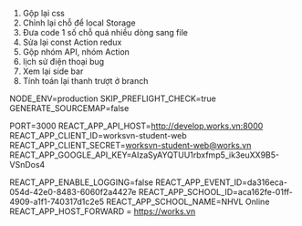 <!-- This project was bootstrapped with [Create React App](https://github.com/facebook/create-react-app).

## Available Scripts

In the project directory, you can run:

### `npm start`

Runs the app in the development mode.<br>
Open [http://localhost:3000](http://localhost:3000) to view it in the browser.

The page will reload if you make edits.<br>
You will also see any lint errors in the console.

### `npm test`

Launches the test runner in the interactive watch mode.<br>
See the section about [running tests](https://facebook.github.io/create-react-app/docs/running-tests) for more information.

### `npm run build`

Builds the app for production to the `build` folder.<br>
It correctly bundles React in production mode and optimizes the build for the best performance.

The build is minified and the filenames include the hashes.<br>
Your app is ready to be deployed!

See the section about [deployment](https://facebook.github.io/create-react-app/docs/deployment) for more information.

### `npm run eject`

**Note: this is a one-way operation. Once you `eject`, you can’t go back!**

If you aren’t satisfied with the build tool and configuration choices, you can `eject` at any time. This command will remove the single build dependency from your project.

Instead, it will copy all the configuration files and the transitive dependencies (Webpack, Babel, ESLint, etc) right into your project so you have full control over them. All of the commands except `eject` will still work, but they will point to the copied scripts so you can tweak them. At this point you’re on your own.

You don’t have to ever use `eject`. The curated feature set is suitable for small and middle deployments, and you shouldn’t feel obligated to use this feature. However we understand that this tool wouldn’t be useful if you couldn’t customize it when you are ready for it.

## Learn More

You can learn more in the [Create React App documentation](https://facebook.github.io/create-react-app/docs/getting-started).

To learn React, check out the [React documentation](https://reactjs.org/).

### Code Splitting

This section has moved here: https://facebook.github.io/create-react-app/docs/code-splitting

### Analyzing the Bundle Size

This section has moved here: https://facebook.github.io/create-react-app/docs/analyzing-the-bundle-size

### Making a Progressive Web App

This section has moved here: https://facebook.github.io/create-react-app/docs/making-a-progressive-web-app

### Advanced Configuration

This section has moved here: https://facebook.github.io/create-react-app/docs/advanced-configuration

### Deployment

This section has moved here: https://facebook.github.io/create-react-app/docs/deployment

### `npm run build` fails to minify

This section has moved here: https://facebook.github.io/create-react-app/docs/troubleshooting#npm-run-build-fails-to-minify -->

1. Gộp lại css
2. Chỉnh lại chỗ để local Storage
3. Đưa code 1 số chỗ quá nhiều dòng sang file
4. Sửa lại const Action redux
5. Gộp nhóm API, nhóm Action
6. lịch sử điện thoại bug
7. Xem lại side bar
8. Tính toán lại thanh trượt ở branch


NODE_ENV=production
SKIP_PREFLIGHT_CHECK=true
GENERATE_SOURCEMAP=false

PORT=3000
REACT_APP_API_HOST=http://develop.works.vn:8000
REACT_APP_CLIENT_ID=worksvn-student-web
REACT_APP_CLIENT_SECRET=worksvn-student-web@works.vn
REACT_APP_GOOGLE_API_KEY=AIzaSyAYQTUU1rbxfmp5_ik3euXX9B5-VSnDos4

REACT_APP_ENABLE_LOGGING=false
REACT_APP_EVENT_ID=da316eca-054d-42e0-8483-6060f2a4427e
REACT_APP_SCHOOL_ID=aca162fe-01ff-4909-a1f1-740317d1c2e5
REACT_APP_SCHOOL_NAME=NHVL Online
REACT_APP_HOST_FORWARD = https://works.vn